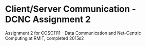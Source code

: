 Client/Server Communication - DCNC Assignment 2
=================

Assignment 2 for COSC1111 - Data Communication and Net-Centric Computing at RMIT, completed 2015s2
